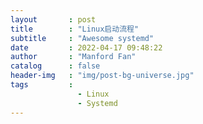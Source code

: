 ```yaml
---
layout       : post
title        : "Linux启动流程"
subtitle     : "Awesome systemd"
date         : 2022-04-17 09:48:22
author       : "Manford Fan"
catalog      : false
header-img   : "img/post-bg-universe.jpg"
tags         :
               - Linux
               - Systemd
---
```










